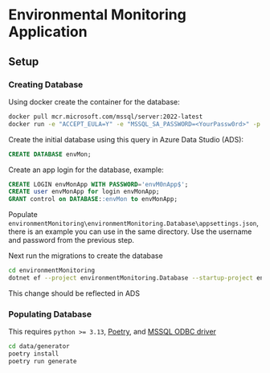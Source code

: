 # Environmental Monitoring Application

## Setup

### Creating Database

Using docker create the container for the database:

```sh
docker pull mcr.microsoft.com/mssql/server:2022-latest
docker run -e "ACCEPT_EULA=Y" -e "MSSQL_SA_PASSWORD=<YourPassw0rd>" -p 1433:1433 --name sql1 --hostname sql1 -d mcr.microsoft.com/mssql/server:2022-latest
```

Create the initial database using this query in Azure Data Studio (ADS):

```sql
CREATE DATABASE envMon;
```

Create an app login for the database, example:

```sql
CREATE LOGIN envMonApp WITH PASSWORD='envM0nApp$';
CREATE user envMonApp for login envMonApp;
GRANT control on DATABASE::envMon to envMonApp;
```

Populate `environmentMonitoring\environmentMonitoring.Database\appsettings.json`, there is an example you can use in the same directory. Use the username and password from the previous step.

Next run the migrations to create the database

```sh
cd environmentMonitoring
dotnet ef --project environmentMonitoring.Database --startup-project environmentMonitoring.Migrations database update
```

This change should be reflected in ADS

### Populating Database

This requires `python >= 3.13`, [Poetry](https://python-poetry.org/docs/#installation), and [MSSQL ODBC driver](https://learn.microsoft.com/en-us/sql/connect/python/pyodbc/step-1-configure-development-environment-for-pyodbc-python-development?view=sql-server-ver16&tabs=windows#install-the-odbc-driver)

```sh
cd data/generator
poetry install
poetry run generate
```